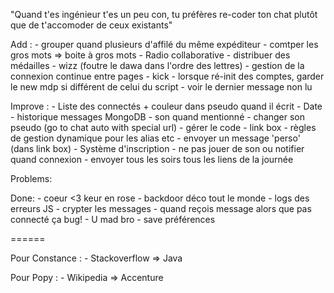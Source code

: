 "Quand t'es ingénieur t'es un peu con, tu préfères re-coder ton chat plutôt que de t'accomoder de ceux existants"

Add :
	- grouper quand plusieurs d'affilé du même expéditeur
	- comtper les gros mots => boite à gros mots
	- Radio collaborative
	- distribuer des médailles
	- wizz (foutre le dawa dans l'ordre des lettres)
	- gestion de la connexion continue entre pages
	- kick
	- lorsque ré-init des comptes, garder le new mdp si différent de celui du script
	- voir le dernier message non lu
	

Improve : 
	- Liste des connectés + couleur dans pseudo quand il écrit
	- Date
	- historique messages MongoDB
	- son quand mentionné
	- changer son pseudo (go to chat auto with special url)
	- gérer le code
	- link box
	- règles de gestion dynamique pour les alias etc
	- envoyer un message 'perso' (dans link box)
	- Système d'inscription
	- ne pas jouer de son ou notifier quand connexion
	- envoyer tous les soirs tous les liens de la journée

Problems:

Done: 
	- coeur <3 keur en rose 
	- backdoor déco tout le monde
	- logs des erreurs JS
	- crypter les messages
	- quand reçois message alors que pas connecté ça bug!
	- U mad bro
	- save préférences


====== 

Pour Constance :
	- Stackoverflow => Java

Pour Popy : 
	- Wikipedia => Accenture

